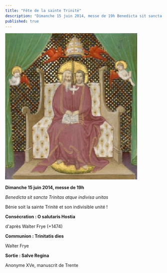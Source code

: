```yaml
---
title: "Fête de la sainte Trinité"
description: "Dimanche 15 juin 2014, messe de 19h Benedicta sit sancta Trinitas atque indivisa unitas Bénie soit la sainte Trinité et son indivisible unité ! Consécration : O salutaris Hostia d'après Walter Frye (+1474) Communion : Trinitatis dies Walter Frye Sortie..."
published: true
---
```



![](/images/2014-06-14-trinite-barthelemy-l-anglais.jpg)

**Dimanche 15 juin 2014, messe de 19h**

*Benedicta sit sancta Trinitas atque indivisa unitas*

Bénie soit la sainte Trinité et son indivisible unité !

**Consécration : O salutaris Hostia**

d'après Walter Frye (+1474)

**Communion : Trinitatis dies**

Walter Frye

**Sortie : Salve Regina**

Anonyme XVe, manuscrit de Trente
